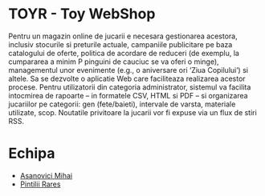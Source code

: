 # TOYR - Toy WebShop
Pentru un magazin online de jucarii e necesara gestionarea acestora, inclusiv stocurile si preturile actuale, campaniile publicitare pe baza catalogului de oferte, politica de acordare de reduceri (de exemplu, la cumpararea a minim P pinguini de cauciuc se va oferi o minge), managementul unor evenimente (e.g., o aniversare ori ‘Ziua Copilului’) si altele. Sa se dezvolte o aplicatie Web care faciliteaza realizarea acestor procese. Pentru utilizatorii din categoria administrator, sistemul va facilita intocmirea de rapoarte – in formatele CSV, HTML si PDF – si organizarea jucariilor pe categorii: gen (fete/baieti), intervale de varsta, materiale utilizate, scop. Noutatile privitoare la jucarii vor fi expuse via un flux de stiri RSS.

# Echipa
* [Asanovici Mihai](https://github.com/Asasinovici)
* [Pintilii Rares](https://github.com/rarespintilii)
